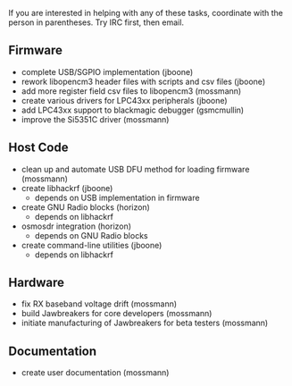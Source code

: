 If you are interested in helping with any of these tasks, coordinate with the person in parentheses.  Try IRC first, then email.

## Firmware

* complete USB/SGPIO implementation (jboone)
* rework libopencm3 header files with scripts and csv files (jboone)
* add more register field csv files to libopencm3 (mossmann)
* create various drivers for LPC43xx peripherals (jboone)
* add LPC43xx support to blackmagic debugger (gsmcmullin)
* improve the Si5351C driver (mossmann)

## Host Code

* clean up and automate USB DFU method for loading firmware (mossmann)
* create libhackrf (jboone)
  * depends on USB implementation in firmware
* create GNU Radio blocks (horizon)
  * depends on libhackrf
* osmosdr integration (horizon)
  * depends on GNU Radio blocks
* create command-line utilities (jboone)
  * depends on libhackrf

## Hardware

* fix RX baseband voltage drift (mossmann)
* build Jawbreakers for core developers (mossmann)
* initiate manufacturing of Jawbreakers for beta testers (mossmann)

## Documentation

* create user documentation (mossmann)
